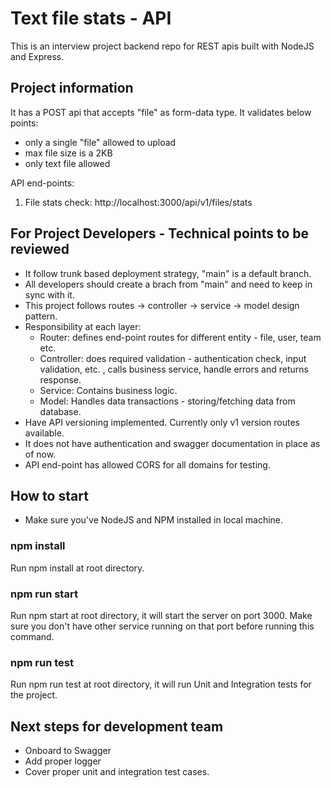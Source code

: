 # Text file stats - API

This is an interview project backend repo for REST apis built with NodeJS and Express.

## Project information

It has a POST api that accepts "file" as form-data type.
It validates below points:

- only a single "file" allowed to upload
- max file size is a 2KB
- only text file allowed

API end-points:

1. File stats check: http://localhost:3000/api/v1/files/stats

## For Project Developers - Technical points to be reviewed

- It follow trunk based deployment strategy, "main" is a default branch.
- All developers should create a brach from "main" and need to keep in sync with it.
- This project follows routes -> controller -> service -> model design pattern.
- Responsibility at each layer:
  - Router: defines end-point routes for different entity - file, user, team etc.
  - Controller: does required validation - authentication check, input validation, etc. , calls business service, handle errors and returns response.
  - Service: Contains business logic.
  - Model: Handles data transactions - storing/fetching data from database.
- Have API versioning implemented. Currently only v1 version routes available.
- It does not have authentication and swagger documentation in place as of now.
- API end-point has allowed CORS for all domains for testing.

## How to start

- Make sure you've NodeJS and NPM installed in local machine.

### npm install

Run npm install at root directory.

### npm run start

Run npm start at root directory, it will start the server on port 3000.
Make sure you don't have other service running on that port before running this command.

### npm run test

Run npm run test at root directory, it will run Unit and Integration tests for the project.

## Next steps for development team

- Onboard to Swagger
- Add proper logger
- Cover proper unit and integration test cases.
